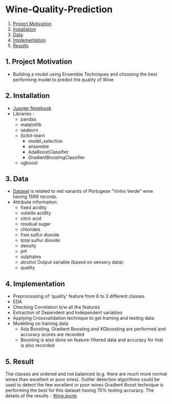 # Wine-Quality-Prediction

1. [Project Motivation](#ProjectMotivation)
2. [Installation](#installation)
3. [Data](#data)
4. [Implementation](#model)
5. [Results](#results)

## 1. Project Motivation <a name="ProjectMotivation"></a> 

- Building a model using Ensemble Techniques and choosing the best performing model to predict the quality of Wine

## 2. Installation <a name="installation"></a>

- [Jupyter Notebook](https://jupyter.org)
- Libraries :
  - pandas
  - matplotlib
  - seaborn
  - Scikit-learn
     - model_selection 
     - ensemble
     - AdaBoostClassifier
     - GradientBoostingClassifier
  - xgboost
 
## 3. Data<a name="data"></a> 
- [Dataset](https://github.com/piyushkumar08/Wine-Quality-Prediction/blob/main/winequality-red.csv) is related to red variants of Portugese "Vinho Verde" wine having 1599 records. 
- Attribute information:
    - fixed acidity
    - volatile acidity
    - citric acid
    - residual sugar
    - chlorides
    - free sulfur dioxide
    - total sulfur dioxide
    - density
    - pH
    - sulphates
    - alcohol
   Output variable (based on sensory data): 
    - quality
  

## 4. Implementation <a name="model"></a> 
- Preprocessing of 'quality' feature from 6 to 3 different classes
- EDA
- Checking Correlation b/w all the features 
- Extraction of Dependent and Independent variables 
- Applying Crossvalidation technique to get training and testing data 
- Modelling on training data
    - Ada Boosting, Gradient Boosting and XGboosting are performed and accuracy scores are recorded
    - Boosting is also done on feature-filtered data and accuracy for that is also recorded      

## 5. Result<a name="results"></a>
The classes are ordered and not balanced (e.g. there are much more normal wines than excellent or poor ones). Outlier detection algorithms could be used to detect the few excellent or poor wines
Gradient Boost technique is performing the best for this dataset having 70% testing accuracy.
The details of the results - [Wine.ipynb](https://github.com/piyushkumar08/Wine-Quality-Prediction/blob/main/Wine.ipynb)
